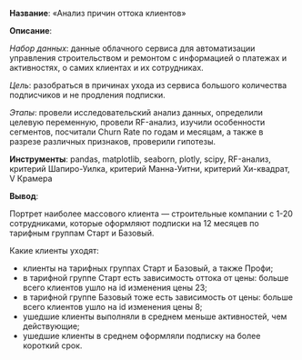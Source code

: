 **Название**: «Анализ причин оттока клиентов»

**Описание**: 

*Набор данных*: данные облачного сервиса для автоматизации управления строительством и ремонтом с информацией о платежах и активностях, о самих клиентах и их сотрудниках. 

*Цель*: разобраться в причинах ухода из сервиса большого количества подписчиков и не продления подписки.

*Этапы*: провели исследовательский анализ данных, определили целевую переменную, провели RF-анализ, изучили особенности сегментов, посчитали Churn Rate по годам и месяцам, а также в разрезе различных признаков, проверили гипотезы.
 
 **Инструменты**: pandas, matplotlib, seaborn, plotly, scipy, RF-анализ, критерий Шапиро-Уилка, критерий Манна-Уитни, критерий Хи-квадрат, V Крамера
 
 **Вывод**: 
 
Портрет наиболее массового клиента — строительные компании с 1-20 сотрудниками, которые оформляют подписки на 12 месяцев по тарифным группам Старт и Базовый.

Какие клиенты уходят:

- клиенты на тарифных группах Старт и Базовый, а также Профи;
- в тарифной группе Старт есть зависимость оттока от цены: больше всего клиентов ушло на id изменения цены 23;
- в тарифной группе Базовый тоже есть зависимость от цены: больше всего клиентов ушло на id изменения цены 8;
- ушедшие клиенты выполняли в среднем меньше активностей, чем действующие;
- ушедшие клиенты в среднем оформляли подписку на более короткий срок.
